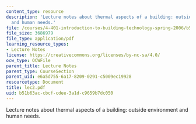 ```yaml
---
content_type: resource
description: 'Lecture notes about thermal aspects of a building: outside environment
  and human needs.'
file: /courses/4-401-introduction-to-building-technology-spring-2006/b51b63accbcfcdee3a1dc9659b7dc050_lec2.pdf
file_size: 3686979
file_type: application/pdf
learning_resource_types:
- Lecture Notes
license: https://creativecommons.org/licenses/by-nc-sa/4.0/
ocw_type: OCWFile
parent_title: Lecture Notes
parent_type: CourseSection
parent_uid: e6a5d755-6a17-8209-0291-c5009ec19928
resourcetype: Document
title: lec2.pdf
uid: b51b63ac-cbcf-cdee-3a1d-c9659b7dc050
---
```

Lecture notes about thermal aspects of a building: outside environment and human needs.